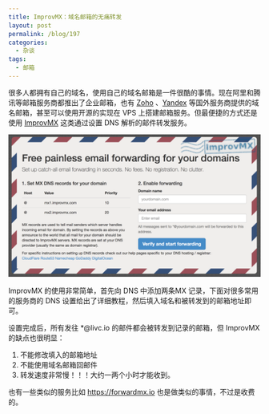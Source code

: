 ```yaml
---
title: ImprovMX：域名邮箱的无痛转发
layout: post
permalink: /blog/197
categories:
  - 杂谈
tags:
  - 邮箱
---
```


很多人都拥有自己的域名，使用自己的域名邮箱是一件很酷的事情。现在阿里和腾讯等邮箱服务商都推出了企业邮箱，也有 [Zoho](http://zoho.com.cn/mail/) 、[Yandex](https://www.yandex.com) 等国外服务商提供的域名邮箱，甚至可以使用开源的实现在 VPS 上搭建邮箱服务。但最便捷的方式还是使用 [ImprovMX](http://improvmx.com/) 这类通过设置 DNS 解析的邮件转发服务。

![](../img/197_improvmx.png)

ImprovMX 的使用非常简单，首先向 DNS 中添加两条MX 记录，下面对很多常用的服务商的 DNS 设置给出了详细教程，然后填入域名和被转发到的邮箱地址即可。

设置完成后，所有发往 *@livc.io 的邮件都会被转发到记录的邮箱，但 ImprovMX 的缺点也很明显：

1. 不能修改填入的邮箱地址
2. 不能使用域名邮箱回邮件
3. 转发速度非常慢！！！大约一两个小时才能收到。

也有一些类似的服务比如 <https://forwardmx.io> 也是做类似的事情，不过是收费的。

